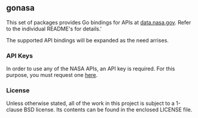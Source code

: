 ## gonasa

This set of packages provides Go bindings for APIs at [data.nasa.gov][1].
Refer to the individual README's for details.'

[1]: https://data.nasa.gov/developer

The supported API bindings will be expanded as the need arrises.


### API Keys

In order to use any of the NASA APIs, an API key is required. For this purpose,
you must request one [here][2].

[2]: https://data.nasa.gov/developer/external/planetary/#apply-for-an-api-key


### License

Unless otherwise stated, all of the work in this project is subject to a
1-clause BSD license. Its contents can be found in the enclosed LICENSE file.

